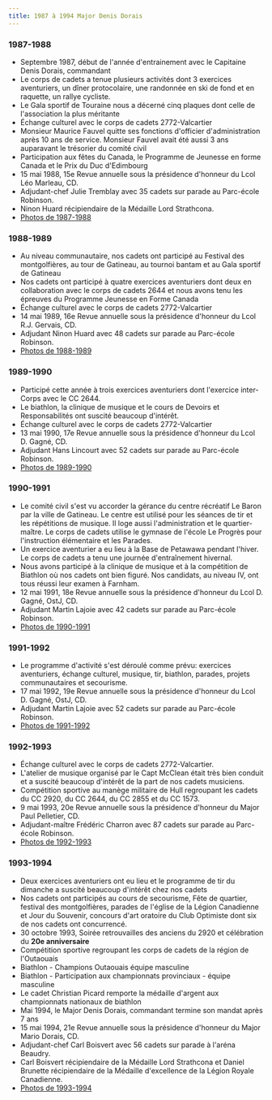 ```yaml
---
title: 1987 à 1994 Major Denis Dorais
---
```


### 1987-1988

* Septembre 1987, début de l'année d'entrainement avec le Capitaine Denis Dorais, commandant
* Le corps de cadets a tenue plusieurs activités dont 3 exercices aventuriers, un dîner protocolaire, une randonnée en ski de fond et en raquette, un rallye cycliste.
* Le Gala sportif de Touraine nous a décerné cinq plaques dont celle de l'association la plus méritante
* Échange culturel avec le corps de cadets 2772-Valcartier
* Monsieur Maurice Fauvel quitte ses fonctions d'officier d'administration après 10 ans de service. Monsieur Fauvel avait été aussi 3 ans auparavant le trésorier du comité civil
* Participation aux fêtes du Canada, le Programme de Jeunesse en forme Canada et le Prix du Duc d'Edimbourg
* 15 mai 1988, 15e Revue annuelle sous la présidence d'honneur du Lcol Léo Marleau, CD.
* Adjudant-chef Julie Tremblay avec 35 cadets sur parade au Parc-école Robinson.
* Ninon Huard récipiendaire de la Médaille Lord Strathcona.
* [Photos de 1987-1988](https://photos.app.goo.gl/HGJd31GSJawd6nw19)

### 1988-1989

* Au niveau communautaire, nos cadets ont participé au Festival des montgolfières, au tour de Gatineau, au tournoi bantam et au Gala sportif de Gatineau
* Nos cadets ont participé à quatre exercices aventuriers dont deux en collaboration avec le corps de cadets 2644 et nous avons tenu les épreuves du Programme Jeunesse en Forme Canada
* Échange culturel avec le corps de cadets 2772-Valcartier
* 14 mai 1989, 16e Revue annuelle sous la présidence d'honneur du Lcol R.J. Gervais, CD.
* Adjudant Ninon Huard avec 48 cadets sur parade au Parc-école Robinson.
* [Photos de 1988-1989](https://photos.app.goo.gl/wNdxgae7TGAwUXur8)

### 1989-1990

* Participé cette année à trois exercices aventuriers dont l'exercice inter-Corps avec le CC 2644.
* Le biathlon, la clinique de musique et le cours de Devoirs et Responsabilités ont suscité beaucoup d'intérêt.
* Échange culturel avec le corps de cadets 2772-Valcartier
* 13 mai 1990, 17e Revue annuelle sous la présidence d'honneur du Lcol D. Gagné, CD.
* Adjudant Hans Lincourt avec 52 cadets sur parade au Parc-école Robinson.
* [Photos de 1989-1990](https://photos.app.goo.gl/Wsigo8PUEPydw5Ms6)

### 1990-1991

* Le comité civil s'est vu accorder la gérance du centre récréatif Le Baron par la ville de Gatineau. Le centre est utilisé pour les séances de tir et les répétitions de musique. Il loge aussi l'administration et le quartier-maître. Le corps de cadets utilise le gymnase de l'école Le Progrès pour l'instruction élémentaire et les Parades.
* Un exercice aventurier a eu lieu à la Base de Petawawa pendant l'hiver. Le corps de cadets a tenu une journée d'entraînement hivernal.
* Nous avons participé à la clinique de musique et à la compétition de Biathlon où nos cadets ont bien figuré. Nos candidats, au niveau IV, ont tous réussi leur examen à Farnham.
* 12 mai 1991, 18e Revue annuelle sous la présidence d'honneur du Lcol D. Gagné, OstJ, CD.
* Adjudant Martin Lajoie avec 42 cadets sur parade au Parc-école Robinson.
* [Photos de 1990-1991](https://photos.app.goo.gl/DDG3Z1cVDEtc5DGQ7)

### 1991-1992

* Le programme d'activité s'est déroulé comme prévu: exercices aventuriers, échange culturel, musique, tir, biathlon, parades, projets communautaires et secourisme.
* 17 mai 1992, 19e Revue annuelle sous la présidence d'honneur du Lcol D. Gagné, OstJ, CD.
* Adjudant Martin Lajoie avec 52 cadets sur parade au Parc-école Robinson.
* [Photos de 1991-1992](https://photos.app.goo.gl/WiTMVUkBiu4WzSgn7)

### 1992-1993

* Échange culturel avec le corps de cadets 2772-Valcartier.
* L'atelier de musique organisé par le Capt McClean était très bien conduit et a suscité beaucoup d'intérêt de la part de nos cadets musiciens.
* Compétition sportive au manège militaire de Hull regroupant les cadets du CC 2920, du CC 2644, du CC 2855 et du CC 1573.
* 9 mai 1993, 20e Revue annuelle sous la présidence d'honneur du Major Paul Pelletier, CD.
* Adjudant-maître Frédéric Charron avec 87 cadets sur parade au Parc-école Robinson.
* [Photos de 1992-1993](https://photos.app.goo.gl/KDH8j531hbLD484e8)

### 1993-1994

* Deux exercices aventuriers ont eu lieu et le programme de tir du dimanche a suscité beaucoup d'intérêt chez nos cadets
* Nos cadets ont participés au cours de secourisme, Fête de quartier, festival des montgolfières, parades de l'église de la Légion Canadienne et Jour du Souvenir, concours d'art oratoire du Club Optimiste dont six de nos cadets ont concurrencé.
* 30 octobre 1993, Soirée retrouvailles des anciens du 2920 et célébration du **20e anniversaire**
* Compétition sportive regroupant les corps de cadets de la région de l'Outaouais
* Biathlon - Champions Outaouais équipe masculine
* Biathlon - Participation aux championnats provinciaux - équipe masculine
* Le cadet Christian Picard remporte la médaille d'argent aux championnats nationaux de biathlon
* Mai 1994, le Major Denis Dorais, commandant termine son mandat après 7 ans
* 15 mai 1994, 21e Revue annuelle sous la présidence d'honneur du Major Mario Dorais, CD.
* Adjudant-chef Carl Boisvert avec 56 cadets sur parade à l'aréna Beaudry.
* Carl Boisvert récipiendaire de la Médaille Lord Strathcona et Daniel Brunette récipiendaire de la Médaille d'excellence de la Légion Royale Canadienne.
* [Photos de 1993-1994](https://photos.app.goo.gl/N2No748oWQkmRjj79)